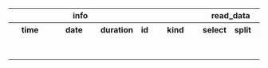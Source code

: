 <table>
<tr>
<th colspan=4 style="text-align: center; vertical-align: middle;">info</th>
<th colspan=4 style="text-align: center; vertical-align: middle;">read_data</th>
<th colspan=6 style="text-align: center; vertical-align: middle;">XGBClassifier</th>
<th colspan=2 style="text-align: center; vertical-align: middle;">metrics</th>
</tr>
<th style="text-align: center; vertical-align: middle;">time</th>
<th style="text-align: center; vertical-align: middle;">date</th>
<th style="text-align: center; vertical-align: middle;">duration</th>
<th style="text-align: center; vertical-align: middle;">id</th>
<th style="text-align: center; vertical-align: middle;">kind</th>
<th style="text-align: center; vertical-align: middle;">select</th>
<th style="text-align: center; vertical-align: middle;">split</th>
<th style="text-align: center; vertical-align: middle;">standardize</th>
<th style="text-align: center; vertical-align: middle;">subsample</th>
<th style="text-align: center; vertical-align: middle;">min_child_weight</th>
<th style="text-align: center; vertical-align: middle;">max_depth</th>
<th style="text-align: center; vertical-align: middle;">gamma</th>
<th style="text-align: center; vertical-align: middle;">colsample_bytree</th>
<th style="text-align: center; vertical-align: middle;">objective</th>
<th style="text-align: center; vertical-align: middle;">train_wf1</th>
<th style="text-align: center; vertical-align: middle;">val_wf1</th>
</tr>
<tr>
<td style="text-align: center; vertical-align: middle;"> <font color=white>01:50:24</font></td>
<td style="text-align: center; vertical-align: middle;"> <font color=white>05/16/23</font></td>
<td style="text-align: center; vertical-align: middle;"> <font color=white>8.91 min</font></td>
<td style="text-align: center; vertical-align: middle;"> <font color=white>1</font></td>
<td style="text-align: center; vertical-align: middle;"> <font color=white>Numerical</font></td>
<td style="text-align: center; vertical-align: middle;"> <font color=white>False</font></td>
<td style="text-align: center; vertical-align: middle;"> <font color=white>all</font></td>
<td style="text-align: center; vertical-align: middle;"> <font color=white>True</font></td>
<td style="text-align: center; vertical-align: middle;"> <font color=white>0.8</font></td>
<td style="text-align: center; vertical-align: middle;"> <font color=white>1</font></td>
<td style="text-align: center; vertical-align: middle;"> <font color=white>5</font></td>
<td style="text-align: center; vertical-align: middle;"> <font color=white>0.5</font></td>
<td style="text-align: center; vertical-align: middle;"> <font color=white>0.8</font></td>
<td style="text-align: center; vertical-align: middle;"> <font color=white>binary:logistic</font></td>
<td style="text-align: center; vertical-align: middle;"> <font color=white>1.0</font></td>
<td style="text-align: center; vertical-align: middle;"> <font color=white>0.9742</font></td>
</tr>

